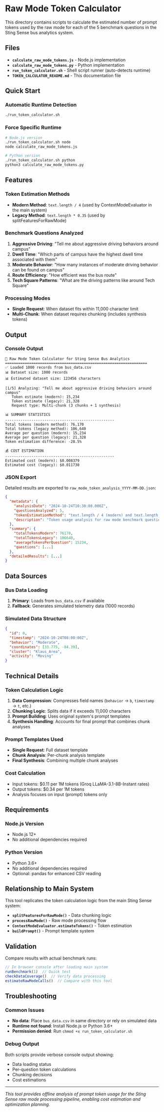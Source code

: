 # Raw Mode Token Calculator

This directory contains scripts to calculate the estimated number of prompt tokens used by the raw mode for each of the 5 benchmark questions in the Sting Sense bus analytics system.

## Files

- **`calculate_raw_mode_tokens.js`** - Node.js implementation 
- **`calculate_raw_mode_tokens.py`** - Python implementation
- **`run_token_calculator.sh`** - Shell script runner (auto-detects runtime)
- **`TOKEN_CALCULATOR_README.md`** - This documentation file

## Quick Start

### Automatic Runtime Detection
```bash
./run_token_calculator.sh
```

### Force Specific Runtime
```bash
# Node.js version
./run_token_calculator.sh node
node calculate_raw_mode_tokens.js

# Python version  
./run_token_calculator.sh python
python3 calculate_raw_mode_tokens.py
```

## Features

### Token Estimation Methods
- **Modern Method**: `text.length / 4` (used by ContextModeEvaluator in the main system)
- **Legacy Method**: `text.length * 0.35` (used by splitFeaturesForRawMode)

### Benchmark Questions Analyzed
1. **Aggressive Driving**: "Tell me about aggressive driving behaviors around campus"
2. **Dwell Time**: "Which parts of campus have the highest dwell time associated with them"  
3. **Moderate Behavior**: "How many instances of moderate driving behavior can be found on campus"
4. **Route Efficiency**: "How efficient was the bus route"
5. **Tech Square Patterns**: "What are the driving patterns like around Tech Square"

### Processing Modes
- **Single Request**: When dataset fits within 11,000 character limit
- **Multi-Chunk**: When dataset requires chunking (includes synthesis tokens)

## Output

### Console Output
```
🚀 Raw Mode Token Calculator for Sting Sense Bus Analytics
=================================================================
✅ Loaded 1000 records from bus_data.csv
📊 Dataset size: 1000 records
📊 Estimated dataset size: 123456 characters

[1/5] Analyzing: "Tell me about aggressive driving behaviors around campus"
   Token estimate (modern): 15,234
   Token estimate (legacy): 21,328
   Request type: Multi-chunk (3 chunks + 1 synthesis)

📊 SUMMARY STATISTICS
--------------------------------------------------
Total tokens (modern method): 76,170
Total tokens (legacy method): 106,640
Average per question (modern): 15,234
Average per question (legacy): 21,328
Token estimation difference: -28.5%

💰 COST ESTIMATION
--------------------------------------------------
Estimated cost (modern): $0.008379
Estimated cost (legacy): $0.011730
```

### JSON Export
Detailed results are exported to `raw_mode_token_analysis_YYYY-MM-DD.json`:

```json
{
  "metadata": {
    "analysisDate": "2024-10-24T10:30:00.000Z",
    "questionsAnalyzed": 5,
    "tokenEstimationMethod": "text.length / 4 (modern) and text.length * 0.35 (legacy)",
    "description": "Token usage analysis for raw mode benchmark questions"
  },
  "summary": {
    "totalTokensModern": 76170,
    "totalTokensLegacy": 106640,
    "averageTokensPerQuestion": 15234,
    "questions": [...]
  },
  "detailedResults": [...]
}
```

## Data Sources

### Bus Data Loading
1. **Primary**: Loads from `bus_data.csv` if available
2. **Fallback**: Generates simulated telemetry data (1000 records)

### Simulated Data Structure
```json
{
  "id": 0,
  "timestamp": "2024-10-24T08:00:00Z",
  "behavior": "Moderate",
  "coordinates": [33.775, -84.39],
  "cluster": "Klaus_Area", 
  "activity": "Moving"
}
```

## Technical Details

### Token Calculation Logic
1. **Data Compression**: Compresses field names (`behavior` → `b`, `timestamp` → `t`, etc.)
2. **Chunking Logic**: Splits data if it exceeds 11,000 characters
3. **Prompt Building**: Uses original system's prompt templates
4. **Synthesis Handling**: Accounts for final prompt that combines chunk analyses

### Prompt Templates Used
- **Single Request**: Full dataset template
- **Chunk Analysis**: Per-chunk analysis template  
- **Final Synthesis**: Combining multiple chunk analyses

### Cost Calculation
- Input tokens: $0.11 per 1M tokens (Groq LLaMA-3.1-8B-Instant rates)
- Output tokens: $0.34 per 1M tokens  
- Analysis focuses on input (prompt) tokens only

## Requirements

### Node.js Version
- Node.js 12+ 
- No additional dependencies required

### Python Version  
- Python 3.6+
- No additional dependencies required
- Optional: pandas for enhanced CSV reading

## Relationship to Main System

This tool replicates the token calculation logic from the main Sting Sense system:

- **`splitFeaturesForRawMode()`** - Data chunking logic
- **`processRawMode()`** - Raw mode processing flow
- **`ContextModeEvaluator.estimateTokens()`** - Token estimation
- **`buildPrompt()`** - Prompt template system

## Validation

Compare results with actual benchmark runs:
```javascript
// In browser console after loading main system
runBenchmark(1)  // Quick test
checkDataCoverage()  // Verify data processing
estimateRawModeCalls()  // Compare with this tool
```

## Troubleshooting

### Common Issues
- **No data**: Place `bus_data.csv` in same directory or rely on simulated data
- **Runtime not found**: Install Node.js or Python 3.6+
- **Permission denied**: Run `chmod +x run_token_calculator.sh`

### Debug Output
Both scripts provide verbose console output showing:
- Data loading status
- Per-question token calculations  
- Chunking decisions
- Cost estimations

---

*This tool provides offline analysis of prompt token usage for the Sting Sense raw mode processing pipeline, enabling cost estimation and optimization planning.*